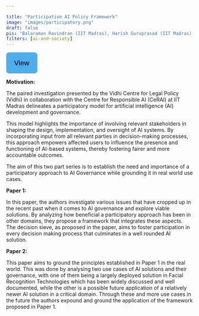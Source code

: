 ```yaml
---

title: "Participative AI Policy Framework"
image: "images/participatory.png"
draft: false
pis: "Balaraman Ravindran (IIT Madras), Harish Guruprasad (IIT Madras), Ameen Jauhar (Vidhi Centre for Legal Policy)"
filters: [ai-and-society]
---
```

<style>
    .link-button
{
  padding: .6rem 1.2rem;
  line-height: 2.1rem;
  font-size: 1.2rem;
  color: #000;
  border: 2px solid transparent;
  border-radius: .5rem;
  text-decoration: none;
  transition: all .3s ease-in;
  background-color: #4eadec !important;
}
    .link-button .button_text 
    {
        text-decoration: none; 
        color: black; 
    }
</style>

<button class="link-button">
            <a class="button_text" href="https://vidhilegalpolicy.in/research/participatory-ai-approaches-in-ai-development-and-governance/" target="_blank">View</a>
        </button>

<strong>Motivation:</strong>

The paired investigation presented by the Vidhi Centre for Legal Policy (Vidhi) in collaboration with the Centre for Responsible AI (CeRAI) at IIT Madras delineates a participatory model for artificial intelligence (AI) development and governance. 

This model highlights the importance of involving relevant stakeholders in shaping the design, implementation, and oversight of AI systems. By incorporating input from all relevant parties in decision-making processes, this approach empowers affected users to influence the presence and functioning of AI-based systems, thereby fostering fairer and more accountable outcomes.

The aim of this two part series is to establish the need and importance of a participatory approach to AI Governance while grounding it in real world use cases.


<strong>Paper 1:</strong>

In this paper, the authors investigate various issues that have cropped up in the recent past when it comes to AI governance and explore viable solutions. By analyzing how beneficial a participatory approach has been in other domains, they propose a framework that integrates these aspects. The decision sieve, as proposed in the paper, aims to foster participation in every decision making process that culminates in a well rounded AI solution.

<strong>Paper 2:</strong>

This paper aims to ground the principles established in Paper  1 in the real world. This was done by analysing two use cases of AI solutions and their governance, with one of them being a largely deployed solution in Facial Recognition Technologies which has been widely discussed and well documented, while the other is a possible future application of a relatively newer AI solution in a critical domain. Through these and more use cases in the future the authors expound and ground the application of the framework proposed in Paper 1.

